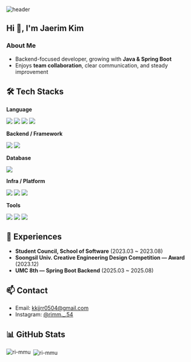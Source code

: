 <!-- Header -->
![header](https://capsule-render.vercel.app/api?type=waving&color=FFCCCC&height=220&section=header&text=Rimmu's%20GitHub&fontSize=70&fontColor=660000)

<h2 align="left">Hi 👋, I'm <b>Jaerim Kim</b></h2>
<p align="left">
</p>

### About Me
- Backend-focused developer, growing with **Java & Spring Boot**
- Enjoys **team collaboration**, clear communication, and steady improvement


## 🛠 Tech Stacks
**Language**
<p align="left">
  <img src="https://img.shields.io/badge/Java-ED8B00?logo=openjdk&logoColor=white" />
  <img src="https://img.shields.io/badge/C-A8B9CC?logo=c&logoColor=white" />
  <img src="https://img.shields.io/badge/C%2B%2B-00599C?logo=cplusplus&logoColor=white" />
  <img src="https://img.shields.io/badge/Python-3776AB?logo=python&logoColor=white" />
</p>

**Backend / Framework**
<p align="left">
  <img src="https://img.shields.io/badge/Spring%20Boot-6DB33F?logo=springboot&logoColor=white" />
  <img src="https://img.shields.io/badge/JPA-59666C?logo=hibernate&logoColor=white" />
</p>

**Database**
<p align="left">
  <img src="https://img.shields.io/badge/MySQL-4479A1?logo=mysql&logoColor=white" />
</p>

**Infra / Platform**
<p align="left">
  <img src="https://img.shields.io/badge/AWS-232F3E?logo=amazonaws&logoColor=white" />
  <img src="https://img.shields.io/badge/Docker-2496ED?logo=docker&logoColor=white" />
  <img src="https://img.shields.io/badge/Linux-FCC624?logo=linux&logoColor=black" />
</p>

**Tools**
<p align="left">
  <img src="https://img.shields.io/badge/Git-F05032?logo=git&logoColor=white" />
  <img src="https://img.shields.io/badge/Figma-F24E1E?logo=figma&logoColor=white" />
  <img src="https://img.shields.io/badge/Swagger-85EA2D?logo=swagger&logoColor=white" />
</p>

## 💼 Experiences
- **Student Council, School of Software** (2023.03 ~ 2023.08)
- **Soongsil Univ. Creative Engineering Design Competition — Award** (2023.12)  
- **UMC 8th — Spring Boot Backend** (2025.03 ~ 2025.08)  

## 📫 Contact
- Email: <kkjjrr0504@gmail.com>
- Instagram: [@rimm._.54](https://instagram.com/rimm._.54)
  

## 📊 GitHub Stats

<p><img align="left" src="https://github-readme-stats.vercel.app/api/top-langs?username=ri-mmu&show_icons=true&locale=en&layout=compact" alt="ri-mmu" /></p>

<p>&nbsp;<img align="center" src="https://github-readme-stats.vercel.app/api?username=ri-mmu&show_icons=true&locale=en" alt="ri-mmu" /></p>
